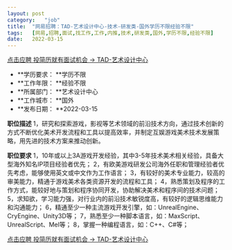 ```yaml
---
layout:	post
category:	"job"
title:	"网易招聘：TAD-艺术设计中心-技术-研发类-国外学历不限经验不限"
tags:	[网易,招聘,面试,找工作,工作,内推,技术,研发类,国外,学历不限,经验不限]
date:	2022-03-15
---
```


[点击应聘 投简历就有面试机会 -> TAD-艺术设计中心](http://mobile.bole.netease.com/bole/boleDetail?id=35331&employeeId=346f03c3cda5f04c&key=all)



- **学历要求： **学历不限
- **工作年限： **经验不限
- **所属部门： **艺术设计中心
- **工作城市： **国外
- **发布日期： **2022-03-15



**职位描述**
1，研究和探索游戏，影视等艺术领域的前沿技术方向，通过技术创新的方式不断优化美术开发流程和工具以提高效率，并制定互娱游戏美术技术发展策略，用先进的技术方案来推动创新。




**职位要求**
1，10年或以上3A游戏开发经验，其中3-5年技术美术相关经验，具备大型海外知名IP项目经验者优先；
2，有欧美游戏研发公司海外任职和管理经验者优先考虑，能够使用英文或中文作为工作语言；
3，有较好的美术专业能力，较高的审美能力，精通于游戏美术各类资源开发的流程和工具；
4，熟悉策划及程序的工作方式，能较好地与策划和程序协同开发，协助解决美术和程序间的技术问题；
5，求知欲，学习能力强，对行业内的前沿技术敏锐度高，有较好的逻辑思维能力和沟通能力；
6，精通至少一种主流游戏开发引擎，如：UnrealEngine、CryEngine、Unity3D等；
7，熟悉至少一种脚本语言，如：MaxScript、UnrealScript、Mel等；
8，掌握一种编程语言，如：C++、C#等；



[点击应聘 投简历就有面试机会 -> TAD-艺术设计中心](http://mobile.bole.netease.com/bole/boleDetail?id=35331&employeeId=346f03c3cda5f04c&key=all)